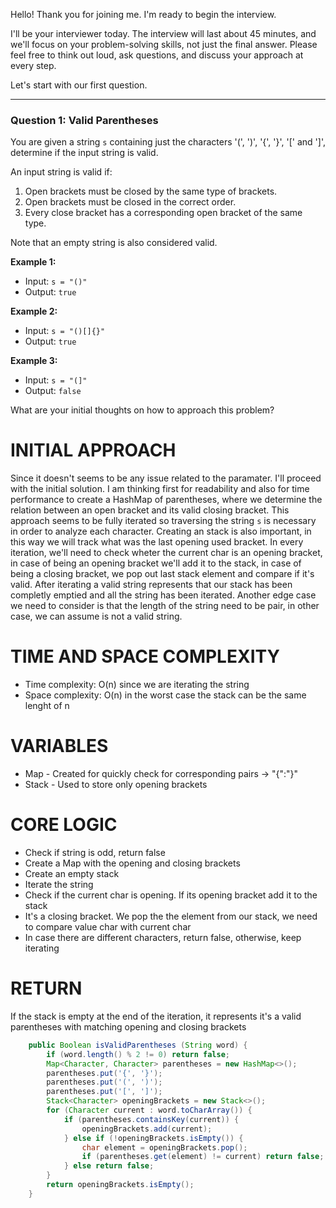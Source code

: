 Hello! Thank you for joining me. I'm ready to begin the interview.

I'll be your interviewer today. The interview will last about 45 minutes, and we'll focus on your problem-solving skills, not just the final answer. Please feel free to think out loud, ask questions, and discuss your approach at every step.

Let's start with our first question.

***

### **Question 1: Valid Parentheses**

You are given a string `s` containing just the characters '(', ')', '{', '}', '[' and ']', determine if the input string is valid.

An input string is valid if:
1.  Open brackets must be closed by the same type of brackets.
2.  Open brackets must be closed in the correct order.
3.  Every close bracket has a corresponding open bracket of the same type.

Note that an empty string is also considered valid.

**Example 1:**
* Input: `s = "()"`
* Output: `true`

**Example 2:**
* Input: `s = "()[]{}"`
* Output: `true`

**Example 3:**
* Input: `s = "(]"`
* Output: `false`

What are your initial thoughts on how to approach this problem?

# INITIAL APPROACH
Since it doesn't seems to be any issue related to the paramater. I'll proceed with the initial solution. I am thinking first for readability and also for time performance to create a HashMap of parentheses, where we determine the relation between an open bracket and its valid closing bracket. This approach seems to be fully iterated so traversing the string `s` is necessary in order to analyze each character. Creating an stack is also important, in this way we will track what was the last opening used bracket. In every iteration, we'll need to check wheter the current char is an opening bracket, in case of being an opening bracket we'll add it to the stack, in case of being a closing bracket, we pop out last stack element and compare if it's valid. After iterating a valid string represents that our stack has been completly emptied and all the string has been iterated. Another edge case we need to consider is that the length of the string need to be pair, in other case, we can assume is not a valid string.

# TIME AND SPACE COMPLEXITY
- Time complexity: O(n) since we are iterating the string
- Space complexity: O(n) in the worst case the stack can be the same lenght of n

# VARIABLES
- Map - Created for quickly check for corresponding pairs -> "{":"}"
- Stack - Used to store only opening brackets 

# CORE LOGIC
- Check if string is odd, return false
- Create a Map with the opening and closing brackets
- Create an empty stack
- Iterate the string
- Check if the current char is opening. If its opening bracket add it to the stack
- It's a closing bracket. We pop the the element from our stack, we need to compare value char with current char
- In case there are different characters, return false, otherwise, keep iterating

# RETURN
If the stack is empty at the end of the iteration, it represents it's a valid parentheses with matching opening and closing brackets

```java
    public Boolean isValidParentheses (String word) {
        if (word.length() % 2 != 0) return false; 
        Map<Character, Character> parentheses = new HashMap<>();
        parentheses.put('{', '}');
        parentheses.put('(', ')');
        parentheses.put('[', ']');
        Stack<Character> openingBrackets = new Stack<>();
        for (Character current : word.toCharArray()) {
            if (parentheses.containsKey(current)) {
                openingBrackets.add(current);
            } else if (!openingBrackets.isEmpty()) {
                char element = openingBrackets.pop();
                if (parentheses.get(element) != current) return false;
            } else return false;
        } 
        return openingBrackets.isEmpty();
    }
```